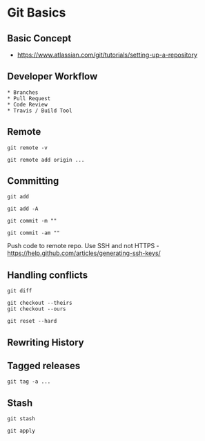 # Git Basics

## Basic Concept

* https://www.atlassian.com/git/tutorials/setting-up-a-repository

## Developer Workflow
	* Branches
	* Pull Request
	* Code Review
	* Travis / Build Tool

## Remote
```
git remote -v
```

```
git remote add origin ...
```

## Committing

```
git add
```

```
git add -A
```

```
git commit -m ""
```

```
git commit -am ""
```

Push code to remote repo. Use SSH and not HTTPS - https://help.github.com/articles/generating-ssh-keys/

## Handling conflicts

```
git diff
```

```
git checkout --theirs
git checkout --ours
```

```
git reset --hard
```

## Rewriting History

## Tagged releases

```
git tag -a ... 
```

## Stash

```
git stash
```
```
git apply
```
